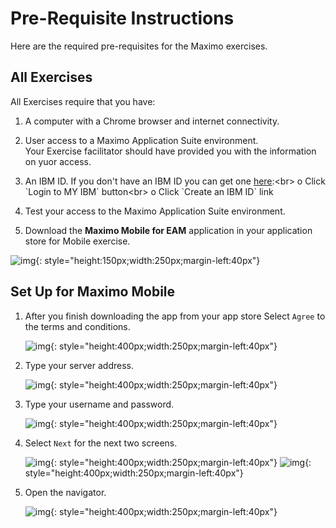 # Pre-Requisite Instructions

Here are the required pre-requisites for the Maximo exercises.

## All Exercises

All Exercises require that you have:

1.  A computer with a Chrome browser and internet connectivity.

2.  User access to a Maximo Application Suite environment.<br>
Your Exercise facilitator should have provided you with the information on yuor access.

3.  An IBM ID.  If you don't have an IBM ID you can get one [here](https://www.ibm.com/account/reg/signup?):<br>
o Click `Login to MY IBM` button<br>
o Click `Create an IBM ID` link

4.  Test your access to the Maximo Application Suite environment.

5. Download the <b>Maximo Mobile for EAM</b> application in your application store for Mobile exercise.

![img](/img/apm_fs21/newappUI.png){: style="height:150px;width:250px;margin-left:40px"}

## Set Up for Maximo Mobile

1. After you finish downloading the app from your app store Select `Agree` to the terms and conditions.

    ![img](/img/apm_fs21/termsconditions.png){: style="height:400px;width:250px;margin-left:40px"}

2. Type your server address.

    ![img](/img/apm_fs21/mobileurl.png){: style="height:400px;width:250px;margin-left:40px"}

3. Type your username and password.

    ![img](/img/apm_fs21/unpw.png){: style="height:400px;width:250px;margin-left:40px"}

4. Select `Next` for the next two screens.

    ![img](/img/apm_fs21/next1.png){: style="height:400px;width:250px;margin-left:40px"}
    ![img](/img/apm_fs21/next2.png){: style="height:400px;width:250px;margin-left:40px"}

5. Open the navigator.

    ![img](/img/apm_fs21/opennav.png){: style="height:400px;width:250px;margin-left:40px"}

